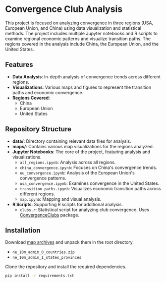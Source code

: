 # Convergence Club Analysis

This project is focused on analyzing convergence in three regions (USA, European Union, and China) using data visualization and statistical methods. The project includes multiple Jupyter notebooks and R scripts to examine regional economic patterns and visualize transition paths. The regions covered in the analysis include China, the European Union, and the United States.

## Features

- **Data Analysis**: In-depth analysis of convergence trends across different regions.
- **Visualizations**: Various maps and figures to represent the transition paths and economic convergence.
- **Regions Covered**:
  - China
  - European Union
  - United States

## Repository Structure

- **data/**: Directory containing relevant data files for analysis.
- **maps/**: Contains various map visualizations for the regions analyzed.
- **Jupyter Notebooks**: The core of the project, featuring analysis and visualizations.
  - `all_regions.ipynb`: Analysis across all regions.
  - `china_convergence.ipynb`: Focuses on China's convergence trends.
  - `eu_convergence.ipynb`: Analysis of the European Union's convergence patterns.
  - `usa_convergence.ipynb`: Examines convergence in the United States.
  - `transition_paths.ipynb`: Visualizes economic transition paths across different regions.
  - `map.ipynb`: Mapping and visual analysis.
- **R Scripts**: Supporting R scripts for additional analysis.
  - `clubs.r`: Statistical script for analyzing club convergence. Uses [ConvergenceClubs](https://cran.r-project.org/web/packages/ConvergenceClubs/index.html) package.

## Installation

Download [map archives]((https://www.naturalearthdata.com/downloads/10m-cultural-vectors/10m-admin-1-states-provinces/)) and unpack them in the root directory.

* `ne_10m_admin_0_countries.zip`
* `ne_10m_admin_1_states_provinces`

Clone the repository and install the required dependencies.

```bash
pip install -r requirements.txt
```
